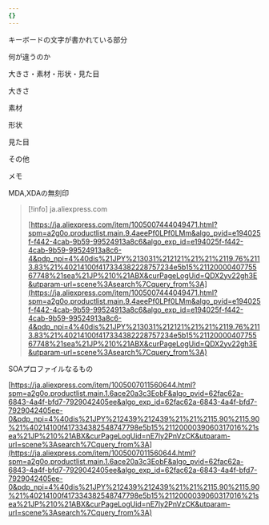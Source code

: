 ```yaml
---
{}
---
```

  

キーボードの文字が書かれている部分

  

  

何が違うのか

大きさ・素材・形状・見た目

  

  

大きさ

  

素材

  

形状

  

見た目

  

その他

  

  

メモ

  

MDA,XDAの無刻印

> [!info] ja.aliexpress.com  
>  
> [https://ja.aliexpress.com/item/1005007444049471.html?spm=a2g0o.productlist.main.9.4aeePf0LPf0LMm&algo_pvid=e194025f-f442-4cab-9b59-99524913a8c6&algo_exp_id=e194025f-f442-4cab-9b59-99524913a8c6-4&pdp_npi=4%40dis%21JPY%213031%212121%21%21%2119.76%2113.83%21%40214100f417334382228757234e5b15%2112000040775567748%21sea%21JP%210%21ABX&curPageLogUid=QDX2yv22gh3E&utparam-url=scene%3Asearch%7Cquery_from%3A](https://ja.aliexpress.com/item/1005007444049471.html?spm=a2g0o.productlist.main.9.4aeePf0LPf0LMm&algo_pvid=e194025f-f442-4cab-9b59-99524913a8c6&algo_exp_id=e194025f-f442-4cab-9b59-99524913a8c6-4&pdp_npi=4%40dis%21JPY%213031%212121%21%21%2119.76%2113.83%21%40214100f417334382228757234e5b15%2112000040775567748%21sea%21JP%210%21ABX&curPageLogUid=QDX2yv22gh3E&utparam-url=scene%3Asearch%7Cquery_from%3A)  

  

SOAプロファイルなるもの

[https://ja.aliexpress.com/item/1005007011560644.html?spm=a2g0o.productlist.main.1.6ace20a3c3EobF&algo_pvid=62fac62a-6843-4a4f-bfd7-7929042405ee&algo_exp_id=62fac62a-6843-4a4f-bfd7-7929042405ee-0&pdp_npi=4%40dis%21JPY%212439%212439%21%21%2115.90%2115.90%21%40214100f417334382548747798e5b15%2112000039060317016%21sea%21JP%210%21ABX&curPageLogUid=nE7ly2PnVzCK&utparam-url=scene%3Asearch%7Cquery_from%3A](https://ja.aliexpress.com/item/1005007011560644.html?spm=a2g0o.productlist.main.1.6ace20a3c3EobF&algo_pvid=62fac62a-6843-4a4f-bfd7-7929042405ee&algo_exp_id=62fac62a-6843-4a4f-bfd7-7929042405ee-0&pdp_npi=4%40dis%21JPY%212439%212439%21%21%2115.90%2115.90%21%40214100f417334382548747798e5b15%2112000039060317016%21sea%21JP%210%21ABX&curPageLogUid=nE7ly2PnVzCK&utparam-url=scene%3Asearch%7Cquery_from%3A)